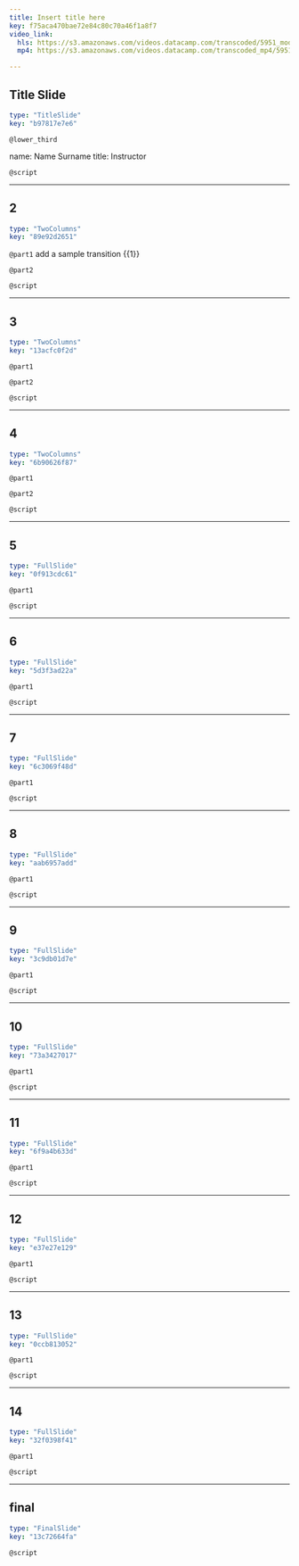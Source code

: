 ```yaml
---
title: Insert title here
key: f75aca470bae72e84c80c70a46f1a8f7
video_link:
  hls: https://s3.amazonaws.com/videos.datacamp.com/transcoded/5951_modeling_data_in_tidyverse/v2/hls-5951_ch1_1.master.m3u8
  mp4: https://s3.amazonaws.com/videos.datacamp.com/transcoded_mp4/5951_modeling_data_in_tidyverse/v2/5951_ch1_1.mp4

---
```

## Title Slide

```yaml
type: "TitleSlide"
key: "b97817e7e6"
```

`@lower_third`

name: Name Surname
title: Instructor


`@script`



---
## 2

```yaml
type: "TwoColumns"
key: "89e92d2651"
```

`@part1`
add a sample transition {{1}}


`@part2`



`@script`



---
## 3

```yaml
type: "TwoColumns"
key: "13acfc0f2d"
```

`@part1`



`@part2`



`@script`



---
## 4

```yaml
type: "TwoColumns"
key: "6b90626f87"
```

`@part1`



`@part2`



`@script`



---
## 5

```yaml
type: "FullSlide"
key: "0f913cdc61"
```

`@part1`



`@script`



---
## 6

```yaml
type: "FullSlide"
key: "5d3f3ad22a"
```

`@part1`



`@script`



---
## 7

```yaml
type: "FullSlide"
key: "6c3069f48d"
```

`@part1`



`@script`



---
## 8

```yaml
type: "FullSlide"
key: "aab6957add"
```

`@part1`



`@script`



---
## 9

```yaml
type: "FullSlide"
key: "3c9db01d7e"
```

`@part1`



`@script`



---
## 10

```yaml
type: "FullSlide"
key: "73a3427017"
```

`@part1`



`@script`



---
## 11

```yaml
type: "FullSlide"
key: "6f9a4b633d"
```

`@part1`



`@script`



---
## 12

```yaml
type: "FullSlide"
key: "e37e27e129"
```

`@part1`



`@script`



---
## 13

```yaml
type: "FullSlide"
key: "0ccb813052"
```

`@part1`



`@script`



---
## 14

```yaml
type: "FullSlide"
key: "32f0398f41"
```

`@part1`



`@script`



---
## final

```yaml
type: "FinalSlide"
key: "13c72664fa"
```

`@script`



